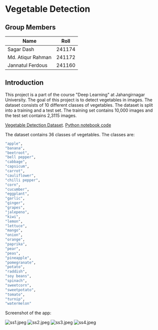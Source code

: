 # Vegetable Detection 

## Group Members

| Name | Roll |
| -------- | -------- |
| Sagar Dash | 241174     |
| Md. Atiqur Rahman | 241172     |
| Jannatul Ferdous  | 241160     |

## Introduction
This project is a part of the course "Deep Learning" at Jahangirnagar University. 
The goal of this project is to detect vegetables in images. The dataset consists of 10 different classes of vegetables. 
The dataset is split into a training and a test set. The training set contains 10,000 images and the test set contains 2,3115 images. 

[Vegetable Detection Dataset](https://www.kaggle.com/datasets/kritikseth/fruit-and-vegetable-image-recognition).
[Python notebook code](https://drive.google.com/file/d/1juNew8NRYiCgJYy3KbBlBB6ZIbDlKLvb/view?usp=sharing)

The dataset contains 36 classes of vegetables. The classes are:
```bash
"apple",
"banana",
"beetroot",
"bell pepper",
"cabbage",
"capsicum",
"carrot",
"cauliflower",
"chilli pepper",
"corn",
"cucumber",
"eggplant",
"garlic",
"ginger",
"grapes",
"jalepeno",
"kiwi",
"lemon",
"lettuce",
"mango",
"onion",
"orange",
"paprika",
"pear",
"peas",
"pineapple",
"pomegranate",
"potato",
"raddish",
"soy beans",
"spinach",
"sweetcorn",
"sweetpotato",
"tomato",
"turnip",
"watermelon"
```

Screenshot of the app:

![ss1.jpeg](Screenshots%2Fss1.jpeg)
![ss2.jpeg](Screenshots%2Fss2.jpeg)
![ss3.jpeg](Screenshots%2Fss3.jpeg)
![ss4.jpeg](Screenshots%2Fss4.jpeg)
